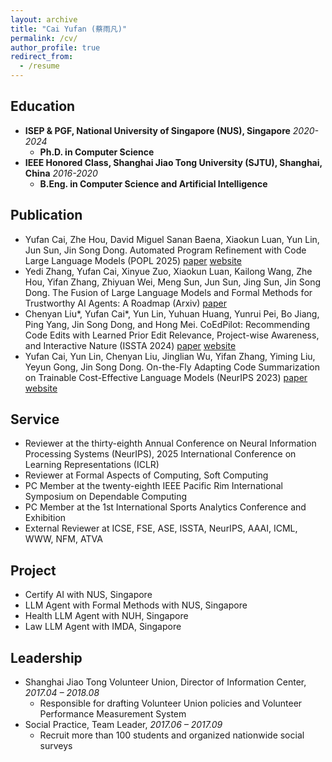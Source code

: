 ```yaml
---
layout: archive
title: "Cai Yufan (蔡雨凡)"
permalink: /cv/
author_profile: true
redirect_from:
  - /resume
---
```

## Education
- **ISEP & PGF, National University of Singapore (NUS), Singapore** *2020-2024*
  - **Ph.D. in Computer Science**
- **IEEE Honored Class, Shanghai Jiao Tong University (SJTU), Shanghai, China** *2016-2020*
  - **B.Eng. in Computer Science and Artificial Intelligence**

## Publication
- Yufan Cai, Zhe Hou, David Miguel Sanan Baena, Xiaokun Luan, Yun Lin, Jun Sun, Jin Song Dong. Automated Program Refinement with Code Large Language Models (POPL 2025) [paper](https://arxiv.org/abs/2406.18616) [website]() 
- Yedi Zhang, Yufan Cai, Xinyue Zuo, Xiaokun Luan, Kailong Wang, Zhe Hou, Yifan Zhang, Zhiyuan Wei, Meng Sun, Jun Sun, Jing Sun, Jin Song Dong. The Fusion of Large Language Models and Formal Methods for Trustworthy AI Agents: A Roadmap (Arxiv) [paper](https://arxiv.org/abs/2412.06512)
- Chenyan Liu*, Yufan Cai*, Yun Lin, Yuhuan Huang, Yunrui Pei, Bo Jiang, Ping Yang, Jin Song Dong, and Hong Mei. CoEdPilot: Recommending Code Edits with Learned Prior Edit Relevance, Project-wise Awareness, and Interactive Nature (ISSTA 2024) [paper](https://arxiv.org/abs/2408.01733) [website](https://sites.google.com/view/coedpilot/home)
- Yufan Cai, Yun Lin, Chenyan Liu, Jinglian Wu, Yifan Zhang, Yiming Liu, Yeyun Gong, Jin Song Dong. On-the-Fly Adapting Code Summarization on Trainable Cost-Effective Language Models (NeurIPS 2023) [paper](https://proceedings.neurips.cc/paper_files/paper/2023/hash/b16e6de5fbbdcb2df237aa66b302bc17-Abstract-Conference.html) [website](https://sites.google.com/view/adacom23/home)

## Service
- Reviewer at the thirty-eighth Annual Conference on Neural Information Processing Systems (NeurIPS), 2025 International Conference on Learning Representations (ICLR)
- Reviewer at Formal Aspects of Computing, Soft Computing
- PC Member at the twenty-eighth IEEE Pacific Rim International Symposium on Dependable Computing
- PC Member at the 1st International Sports Analytics Conference and Exhibition
- External Reviewer at ICSE,  FSE,  ASE, ISSTA, NeurIPS, AAAI, ICML, WWW, NFM, ATVA

## Project
- Certify AI with NUS, Singapore
- LLM Agent with Formal Methods with NUS, Singapore
- Health LLM Agent with NUH, Singapore
- Law LLM Agent with IMDA, Singapore

## Leadership
- Shanghai Jiao Tong Volunteer Union, Director of Information Center, *2017.04 – 2018.08*
  - Responsible for drafting Volunteer Union policies and Volunteer Performance Measurement System
- Social Practice, Team Leader, *2017.06 – 2017.09*
  - Recruit more than 100 students and organized nationwide social surveys

